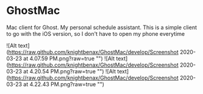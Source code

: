 # GhostMac
Mac client for Ghost. My personal schedule assistant. This is a simple client to go with the iOS version, so I don't have to 
open my phone everytime

![Alt text](https://raw.github.com/knightbenax/GhostMac/develop/Screenshot 2020-03-23 at 4.07.59 PM.png?raw=true "")
![Alt text](https://raw.github.com/knightbenax/GhostMac/develop/Screenshot 2020-03-23 at 4.20.54 PM.png?raw=true "")
![Alt text](https://raw.github.com/knightbenax/GhostMac/develop/Screenshot 2020-03-23 at 4.22.43 PM.png?raw=true "")
